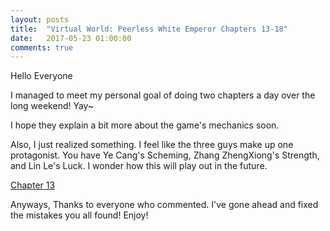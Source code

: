 ```yaml
---
layout: posts
title:  "Virtual World: Peerless White Emperor Chapters 13-18"
date:   2017-05-23 01:00:00
comments: true
---
```


Hello Everyone

I managed to meet my personal goal of doing two chapters a day over the long weekend! Yay~

I hope they explain a bit more about the game's mechanics soon.

Also, I just realized something. I feel like the three guys make up one protagonist. You have Ye Cang's Scheming, Zhang ZhengXiong's Strength, and Lin Le's Luck. I wonder how this will play out in the future.

[Chapter 13][vwpwe0013]

Anyways, Thanks to everyone who commented. I've gone ahead and fixed the mistakes you all found! Enjoy!

[vwpwe0013]: {{site.url}}/translations/vwpwe/0013